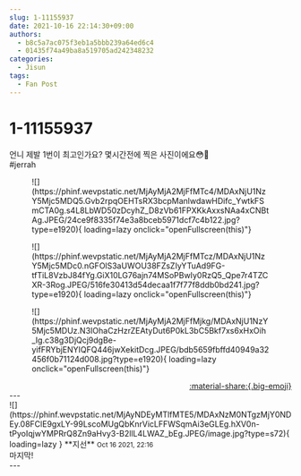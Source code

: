 ```yaml
---
slug: 1-11155937
date: 2021-10-16 22:14:30+09:00
authors:
  - b8c5a7ac075f3eb1a5bbb239a64ed6c4
  - 01435f74a49ba8a519705ad242348232
categories:
  - Jisun
tags:
  - Fan Post
---
```


# 1-11155937

<div class="post-container" markdown="1">
<div class="content-container md-sidebar__scrollwrap" markdown="1">

언니 제발 1번이 최고인가요? 몇시간전에 찍은 사진이에요😳🌿<br>\#jerrah
<figure markdown="1">
![](https://phinf.wevpstatic.net/MjAyMjA2MjFfMTc4/MDAxNjU1NzY5Mjc5MDQ5.Gvb2rpqOEHTsRX3bcpManlwdawHDifc_YwtkFSmCTA0g.s4L8LbWD50zDcyhZ_D8zVb61FPXKkAxxsNAa4xCNBtAg.JPEG/24ce9f8335f74e3a8bceb5971dcf7c4b122.jpg?type=e1920){ loading=lazy onclick="openFullscreen(this)"}
</figure>

<figure markdown="1">
![](https://phinf.wevpstatic.net/MjAyMjA2MjFfMTcz/MDAxNjU1NzY5Mjc5MDc0.nGFOlS3aUWOU38FZsZIyYTuAd9FG-tfTiL8VzbJ84fYg.GiX10LG76ajn74MSoPBwIy0RzQ5_Qpe7r4TZCXR-3Rog.JPEG/516fe30413d54decaa1f7f77f8ddb0bd241.jpg?type=e1920){ loading=lazy onclick="openFullscreen(this)"}
</figure>

<figure markdown="1">
![](https://phinf.wevpstatic.net/MjAyMjA2MjFfMjkg/MDAxNjU1NzY5Mjc5MDUz.N3IOhaCzHzrZEAtyDut6P0kL3bC5Bkf7xs6xHxOih_Ig.c38g3DjQcj9dgBe-yifFRYbjENYIQFQ446jwXekitDcg.JPEG/bdb5659fbffd40949a32456f0b71124d008.jpg?type=e1920){ loading=lazy onclick="openFullscreen(this)"}
</figure>


</div>
</div>

<div style="text-align: right;" markdown="1">
<a href="https://weverse.io/fromis9/fanpost/1-11155937" style="text-align: right;">:material-share:{.big-emoji}</a>
</div>
---

<div class="comments-container md-sidebar__scrollwrap" markdown="1">
<div class="comment" markdown="1">
<div class='id-container' markdown="1">
![](https://phinf.wevpstatic.net/MjAyNDEyMTlfMTE5/MDAxNzM0NTgzMjY0NDEy.08FClE9gxLY-99LscoMUgQbKnrVicLFFWSqmAi3eGLEg.hXV0n-tPyoIqjwYMPRrQ8Zn9aHvy3-B2llL4LWAZ_bEg.JPEG/image.jpg?type=s72){ loading=lazy }
**<span class="artist">지선</span>** <small>Oct 16 2021, 22:16</small><br>
</div>
<div class='comment-body' markdown="1">
마지막!
</div>
</div>
</div>
---
